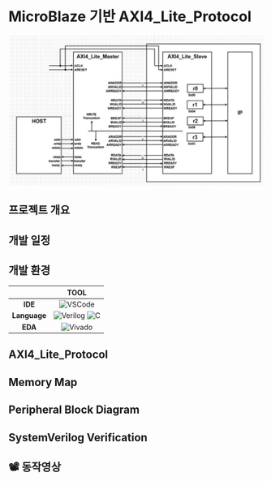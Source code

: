 # MicroBlaze 기반 AXI4_Lite_Protocol

![alt text](img/AXI_BD.png)

## 프로젝트 개요

## 개발 일정

## 개발 환경

|       | **TOOL** |
| :-----: | :-----: |
| **IDE**   | ![VSCode](https://img.shields.io/badge/VS%20Code-007ACC?style=for-the-badge&logo=visualstudiocode&logoColor=white) |
| **Language** | ![Verilog](https://img.shields.io/badge/Verilog-5C2D91?style=for-the-badge&logoColor=white) ![C](https://img.shields.io/badge/C-00599C?style=for-the-badge&logo=c&logoColor=white) |
| **EDA**   | ![Vivado](https://img.shields.io/badge/Xilinx%20Vivado-FFB500?style=for-the-badge&logo=xilinx&logoColor=white) |

## AXI4_Lite_Protocol

## Memory Map

## Peripheral Block Diagram

## SystemVerilog Verification


## 📽️ 동작영상

